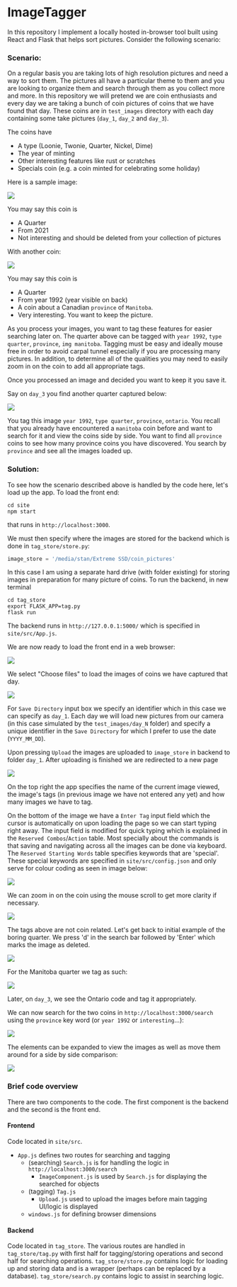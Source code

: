 # ImageTagger

In this repository I implement a locally hosted in-browser tool built using React and Flask that helps sort pictures. Consider the following scenario:

### Scenario:

On a regular basis you are taking lots of high resolution pictures and need a way to sort them. The pictures all have a particular theme to them and you are looking to organize them and search through them as you collect more and more. In this repository we will pretend we are coin enthusiasts and every day we are taking a bunch of coin pictures of coins that we have found that day. These coins are in `test_images` directory with each day containing some take pictures (`day_1`, `day_2` and `day_3`).

The coins have
 - A type (Loonie, Twonie, Quarter, Nickel, Dime)
 - The year of minting
 - Other interesting features like rust or scratches
 - Specials coin (e.g. a coin minted for celebrating some holiday)

Here is a sample image:

![](test_images/day_1/PXL_20211116_004425903.jpg)

You may say this coin is
 - A Quarter
 - From 2021
 - Not interesting and should be deleted from your collection of pictures

With another coin:

![](test_images/day_1/PXL_20220103_215911603.jpg)

You may say this coin is
 - A Quarter 
 - From year 1992 (year visible on back)
 - A coin about a Canadian `province` of `Manitoba`.
 - Very interesting. You want to keep the picture.

As you process your images, you want to tag these features for easier searching later on. The quarter above can be tagged with `year 1992`, `type quarter`, `province`, `img manitoba`. Tagging must be easy and ideally mouse free in order to avoid carpal tunnel especially if you are processing many pictures. In addition, to determine all of the qualities you may need to easily zoom in on the coin to add all appropriate tags.

Once you processed an image and decided you want to keep it you save it.

Say on `day_3` you find another quarter captured below:

![](test_images/day_3/PXL_20220103_215917311.jpg)

You tag this image `year 1992`, `type quarter`, `province`, `ontario`. You recall that you already have encountered a `manitoba` coin before and want to search for it and view the coins side by side. You want to find all `province` coins to see how many province coins you have discovered. You search by `province` and see all the images loaded up.
 
### Solution:

To see how the scenario described above is handled by the code here, let's load up the app. To load the front end:

```
cd site
npm start
```

that runs in `http://localhost:3000`.

We must then specify where the images are stored for the backend which is done in `tag_store/store.py`:

```python
image_store = '/media/stan/Extreme SSD/coin_pictures'
```

In this case I am using a separate hard drive (with folder existing) for storing images in preparation for many picture of coins. To run the backend, in new terminal

```
cd tag_store
export FLASK_APP=tag.py
flask run
```

The backend runs in `http://127.0.0.1:5000/` which is specified in `site/src/App.js`.

We are now ready to load the front end in a web browser:

![](test_images/app_demonstration/load.png)

We select "Choose files" to load the images of coins we have captured that day.

![](test_images/app_demonstration/select_images.png)

For `Save Directory` input box we specify an identifier which in this case we can specify as `day_1`. Each day we will load new pictures from our camera (in this case simulated by the `test_images/day_N` folder) and specify a unique identifier in the `Save Directory` for which I prefer to use the date (`YYYY_MM_DD`).

Upon pressing `Upload` the images are uploaded to `image_store` in backend to folder `day_1`. After uploading is finished we are redirected to a new page

![](test_images/app_demonstration/loaded.png)

On the top right the app specifies the name of the current image viewed, the image's tags (in previous image we have not entered any yet) and how many images we have to tag.

On the bottom of the image we have a `Enter Tag` input field which the cursor is automatically on upon loading the page so we can start typing right away. The input field is modified for quick typing which is explained in the `Reserved Combos`/`Action` table. Most specially about the commands is that saving and navigating across all the images can be done via keyboard. The `Reserved Starting Words` table specifies keywords that are 'special'. These special keywords are specified in `site/src/config.json` and only serve for colour coding as seen in image below:

![](test_images/app_demonstration/tags.png)

We can zoom in on the coin using the mouse scroll to get more clarity if necessary.

![](test_images/app_demonstration/zoom.png)


The tags above are not coin related. Let's get back to initial example of the boring quarter. We press 'd' in the search bar followed by 'Enter' which marks the image as deleted.

![](test_images/app_demonstration/deleted.png)

For the Manitoba quarter we tag as such:

![](test_images/app_demonstration/manitoba.png)

Later, on `day_3`, we see the Ontario code and tag it appropriately.

We can now search for the two coins in `http://localhost:3000/search` using the `province` key word (or `year 1992` or `interesting`...):

![](test_images/app_demonstration/search_1.png)

The elements can be expanded to view the images as well as move them around for a side by side comparison:

![](test_images/app_demonstration/search_2.png)


### Brief code overview

There are two components to the code. The first component is the backend and the second is the front end.

#### Frontend

Code located in `site/src`.

 - `App.js` defines two routes for searching and tagging
   - (searching) `Search.js` is for handling the logic in `http://localhost:3000/search`
     - `ImageComponent.js` is used by `Search.js` for displaying the searched for objects
   - (tagging) `Tag.js`
     - `Upload.js` used to upload the images before main tagging UI/logic is displayed
   - `windows.js` for defining browser dimensions

#### Backend

Code located in `tag_store`. The various routes are handled in `tag_store/tag.py` with first half for tagging/storing operations and second half for searching operations. `tag_store/store.py` contains logic for loading up and storing data and is a wrapper (perhaps can be replaced by a database). `tag_store/search.py` contains logic to assist in searching logic.



